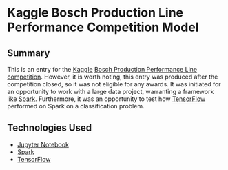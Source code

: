 # Kaggle Bosch Production Line Performance Competition Model

## Summary
This is an entry for the [Kaggle](https://www.kaggle.com) 
[Bosch Production Performance Line competition](https://www.kaggle.com/c/bosch-production-line-performance).
However, it is worth noting, this entry was produced after the competition
closed, so it was not eligible for any awards.  It was initiated for an
opportunity to work with a large data project, warranting a framework like
[Spark](http://spark.apache.org).  Furthermore, it was an opportunity to test 
how [TensorFlow](https://www.tensorflow.org) performed on Spark on a 
classification problem.

## Technologies Used

* [Jupyter Notebook](http://jupyter.org)
* [Spark](http://spark.apache.org)
* [TensorFlow](https://www.tensorflow.org)